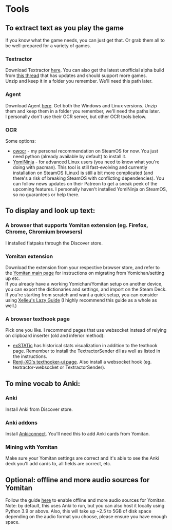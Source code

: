 # Tools

## To extract text as you play the game
If you know what the game needs, you can just get that. Or grab them all to be well-prepared for a variety of games.

### Textractor
Download Textractor [here](https://github.com/Artikash/Textractor). You can also get the latest unofficial alpha build from [this thread](https://github.com/Artikash/Textractor/issues/868) that has updates and should support more games.  
Unzip and keep it in a folder you remember. We'll need this path later.  

### Agent
Download Agent [here](https://github.com/0xDC00/agent). Get both the Windows and Linux versions. Unzip them and keep them in a folder you remember, we'll need the paths later.  
I personally don't use their OCR server, but other OCR tools below.

### OCR
Some options:
- [owocr](https://github.com/AuroraWright/owocr) - my personal recommendation on SteamOS for now. You just need python (already available by default) to install it.
- [YomiNinja](https://github.com/matt-m-o/YomiNinja) - for advanced Linux users (you need to know what you're doing with pacman). This tool is still fast-evolving and currently installation on SteamOS (Linux) is still a bit more complicated (and there's a risk of breaking SteamOS with conflicting dependencies). You can follow news updates on their Patreon to get a sneak peek of the upcoming features.
I personally haven't installed YomiNinja on SteamOS, so no guarantees or help there.  

## To display and look up text:
### A browser that supports Yomitan extension (eg. Firefox, Chrome, Chromium browsers)
I installed flatpaks through the Discover store.

### Yomitan extension
Download the extension from your respective browser store, and refer to the [Yomitan main page](https://github.com/themoeway/yomitan) for instructions on migrating from Yomichan/setting up etc.  
If you already have a working Yomichan/Yomitan setup on another device, you can export the dictionaries and settings, and import on the Steam Deck.  
If you're starting from scratch and want a quick setup, you can consider using [Xelieu's Lazy Guide](https://xelieu.github.io/jp-lazy-guide/setupYomitanOnPC/) (I highly recommend this guide as a whole as well.)

### A browser texthook page
Pick one you like. I recommend pages that use websocket instead of relying on clipboard inserter (old and inferior method):  
- [exSTATic](https://github.com/KamWithK/exSTATic) has historical stats visualization in addition to the texthook page. Remember to install the TextractorSender dll as well as listed in the instructions.
- [Renji-XD's texthooker-ui page](https://github.com/Renji-XD/texthooker-ui). Also install a websocket hook (eg. textractor-websocket or TextractorSender).

## To mine vocab to Anki:
### Anki
Install Anki from Discover store.

### Anki addons
Install [Ankiconnect](https://ankiweb.net/shared/info/2055492159). You'll need this to add Anki cards from Yomitan.

### Mining with Yomitan 
Make sure your Yomitan settings are correct and it's able to see the Anki deck you'll add cards to, all fields are correct, etc.

## Optional: offline and more audio sources for Yomitan
Follow the guide [here](https://github.com/themoeway/local-audio-yomichan) to enable offline and more audio sources for Yomitan.  
Note: by default, this uses Anki to run, but you can also host it locally using Python 3.9 or above. Also, this will take up ~2.5 to 5GB of disk space depending on the audio format you choose, please ensure you have enough space.
